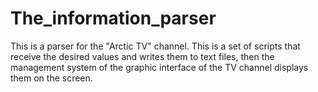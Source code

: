 # The_information_parser
This is a parser for the "Arctic TV" channel. This is a set of scripts that receive the desired values ​​and writes them to text files, then the management system of the graphic interface of the TV channel displays them on the screen.
